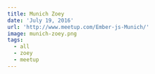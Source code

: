 ```yaml
---
title: Munich Zoey
date: 'July 19, 2016'
url: 'http://www.meetup.com/Ember-js-Munich/'
image: munich-zoey.png
tags:
  - all
  - zoey
  - meetup
---
```

